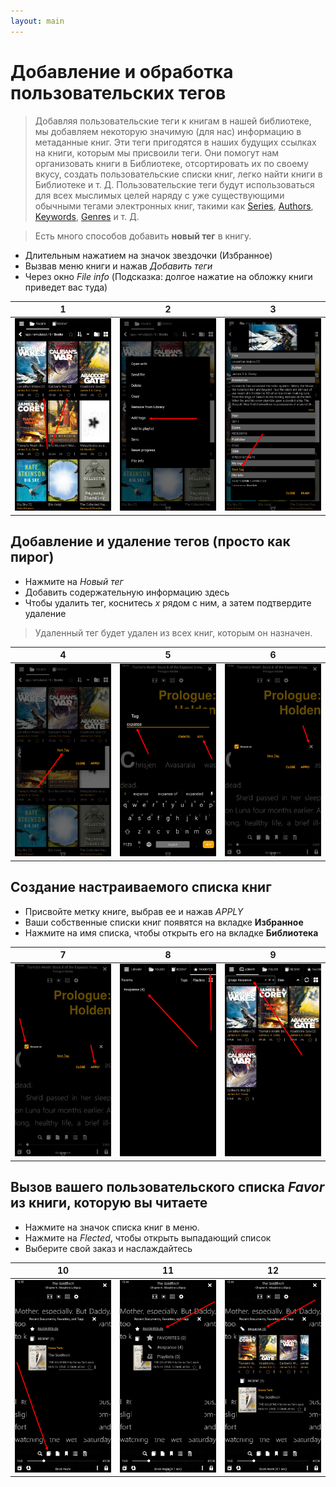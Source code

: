 ```yaml
---
layout: main
---
```


# Добавление и обработка пользовательских тегов

> Добавляя пользовательские теги к книгам в нашей библиотеке, мы добавляем некоторую значимую (для нас) информацию в метаданные книг. Эти теги пригодятся в наших будущих ссылках на книги, которым мы присвоили теги. Они помогут нам организовать книги в Библиотеке, отсортировать их по своему вкусу, создать пользовательские списки книг, легко найти книги в Библиотеке и т. Д.
> Пользовательские теги будут использоваться для всех мыслимых целей наряду с уже существующими обычными тегами электронных книг, такими как [Series](), [Authors](), [Keywords](), [Genres]() и т. Д.

> Есть много способов добавить **новый тег** в книгу.

* Длительным нажатием на значок звездочки (Избранное)
* Вызвав меню книги и нажав _Добавить теги_
* Через окно _File info_ (Подсказка: долгое нажатие на обложку книги приведет вас туда)

|1|2|3|
|-|-|-|
|![](1.png)|![](2.png)|![](3.png)|

## Добавление и удаление тегов (просто как пирог)

* Нажмите на _Новый тег_
* Добавить содержательную информацию здесь
* Чтобы удалить тег, коснитесь _x_ рядом с ним, а затем подтвердите удаление
> Удаленный тег будет удален из всех книг, которым он назначен.

|4|5|6|
|-|-|-|
|![](4.png)|![](5.png)|![](6.png)|

## Создание настраиваемого списка книг

* Присвойте метку книге, выбрав ее и нажав _APPLY_
* Ваши собственные списки книг появятся на вкладке **Избранное**
* Нажмите на имя списка, чтобы открыть его на вкладке **Библиотека**

|7|8|9|
|-|-|-|
|![](7.png)|![](8.png)|![](9.png)|

## Вызов вашего пользовательского списка _Favor_ из книги, которую вы читаете

* Нажмите на значок списка книг в меню.
* Нажмите на _Flected_, чтобы открыть выпадающий список
* Выберите свой заказ и наслаждайтесь

|10|11|12|
|-|-|-|
|![](10.png)|![](11.png)|![](12.png)|
